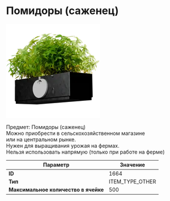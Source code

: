 # Помидоры (саженец)

![Item Image](../img/1664.webp?raw=true)

Предмет: Помидоры (саженец)<br>Можно приобрести в сельскохозяйственном магазине<br>или на центральном рынке.<br>Нужен для выращивания урожая на фермах.<br>Нельзя использовать напрямую (только при работе на ферме)


| Параметр | Значение |
|----------|----------|
| **ID** | 1664 |
| **Тип** | ITEM_TYPE_OTHER |
| **Максимальное количество в ячейке** | 500 |

